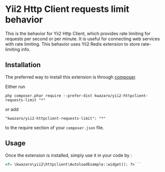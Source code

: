Yii2 Http Client requests limit behavior
========================================
This is the behavior for Yii2 Http Client, which provides rate limiting for requests per second or per minute. It is useful for connecting web services with rate limiting.
This behavior uses Yii2 Redis extension to store rate-limiting info.

Installation
------------

The preferred way to install this extension is through [composer](http://getcomposer.org/download/).

Either run

```
php composer.phar require --prefer-dist kwazaro/yii2-httpclient-requests-limit "*"
```

or add

```
"kwazaro/yii2-httpclient-requests-limit": "*"
```

to the require section of your `composer.json` file.


Usage
-----

Once the extension is installed, simply use it in your code by  :

```php
<?= \kwazaro\yii2\httpclient\AutoloadExample::widget(); ?>```